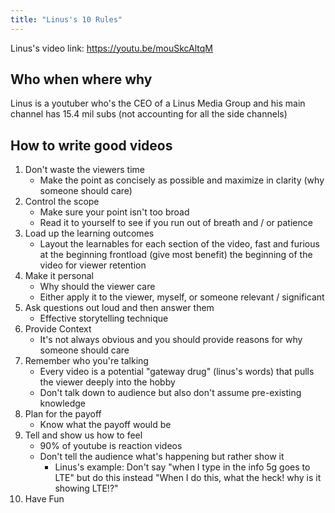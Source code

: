 ```yaml
---
title: "Linus's 10 Rules"
---
```

Linus's video link: https://youtu.be/mouSkcAltqM
## Who when where why

Linus is a youtuber who's the CEO of a Linus Media Group and his main channel has 15.4 mil subs (not accounting for all the side channels)

## How to write good videos

1. Don't waste the viewers time
	- Make the point as concisely as possible and maximize in clarity (why someone should care)
2. Control the scope
	- Make sure your point isn't too broad
	- Read it to yourself to see if you run out of breath and / or patience
3. Load up the learning outcomes
	- Layout the learnables for each section of the video, fast and furious at the beginning frontload (give most benefit) the beginning of the video for viewer retention
4. Make it personal
	- Why should the viewer care
	- Either apply it to the viewer, myself, or someone relevant / significant
5. Ask questions out loud and then answer them
	- Effective storytelling technique
6. Provide Context
	- It's not always obvious and you should provide reasons for why someone should care
7. Remember who you're talking
	- Every video is a potential "gateway drug" (linus's words) that pulls the viewer deeply into the hobby
	- Don't talk down to audience but also don't assume pre-existing knowledge
8. Plan for the payoff
	- Know what the payoff would be
9. Tell and show us how to feel
	- 90% of youtube is reaction videos
	- Don't tell the audience what's happening but rather show it
		- Linus's example: Don't say "when I type in the info 5g goes to LTE" but do this instead "When I do this, what the heck! why is it showing LTE!?"
10. Have Fun